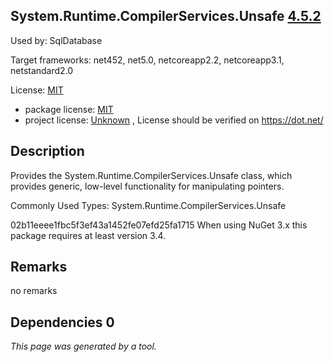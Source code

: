 System.Runtime.CompilerServices.Unsafe [4.5.2](https://www.nuget.org/packages/System.Runtime.CompilerServices.Unsafe/4.5.2)
--------------------

Used by: SqlDatabase

Target frameworks: net452, net5.0, netcoreapp2.2, netcoreapp3.1, netstandard2.0

License: [MIT](../../../../licenses/mit) 

- package license: [MIT](https://github.com/dotnet/corefx/blob/master/LICENSE.TXT) 
- project license: [Unknown](https://dot.net/) , License should be verified on https://dot.net/

Description
-----------
Provides the System.Runtime.CompilerServices.Unsafe class, which provides generic, low-level functionality for manipulating pointers.

Commonly Used Types:
System.Runtime.CompilerServices.Unsafe
 
02b11eeee1fbc5f3ef43a1452fe07efd25fa1715 
When using NuGet 3.x this package requires at least version 3.4.

Remarks
-----------
no remarks


Dependencies 0
-----------


*This page was generated by a tool.*